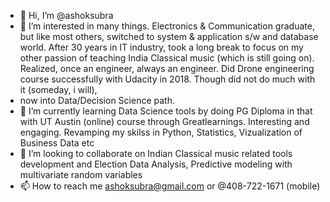 - 👋 Hi, I’m @ashoksubra
- 👀 I’m interested in many things. Electronics & Communication graduate, but like most others, switched to system & application s/w and database world.  After 30 years in IT industry, took a long break to focus on my other passion of teaching India Classical music (which is still going on). Realized, once an engineer, always an engineer. Did Drone engineering course successfully with Udacity in 2018. Though did not do much with it (someday, i will),
-    now into Data/Decision Science path. 
- 🌱 I’m currently learning Data Science tools by doing PG Diploma in that with UT Austin (online) course through Greatlearnings. Interesting and engaging. Revamping my skilss in Python, Statistics, Vizualization of Business Data etc
- 💞️ I’m looking to collaborate on Indian Classical music related tools development and Election Data Analysis,  Predictive modeling with multivariate random variables
- 📫 How to reach me ashoksubra@gmail.com or @408-722-1671 (mobile)

<!---
ashoksubra/ashoksubra is a ✨ special ✨ repository because its `README.md` (this file) appears on your GitHub profile.
You can click the Preview link to take a look at your changes.
--->
